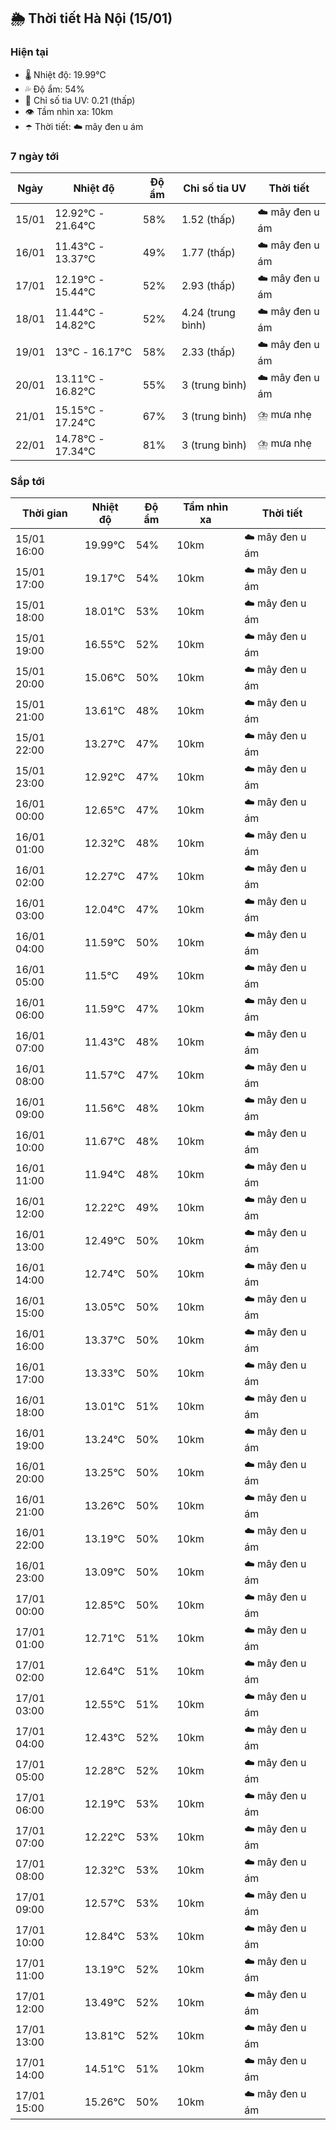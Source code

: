 ## 🌦️ Thời tiết Hà Nội (15/01)

### Hiện tại

- 🌡️ Nhiệt độ: 19.99℃
- 💦 Độ ẩm: 54%
- 🌟 Chỉ số tia UV: 0.21 (thấp)
- 👁️ Tầm nhìn xa: 10km
- ☂️ Thời tiết: ☁️ mây đen u ám

### 7 ngày tới

| Ngày | Nhiệt độ | Độ ẩm | Chỉ số tia UV | Thời tiết |
| --- | --- | --- | --- | --- |
| 15/01 | 12.92℃ - 21.64℃ | 58% | 1.52 (thấp) | ☁️ mây đen u ám |
| 16/01 | 11.43℃ - 13.37℃ | 49% | 1.77 (thấp) | ☁️ mây đen u ám |
| 17/01 | 12.19℃ - 15.44℃ | 52% | 2.93 (thấp) | ☁️ mây đen u ám |
| 18/01 | 11.44℃ - 14.82℃ | 52% | 4.24 (trung bình) | ☁️ mây đen u ám |
| 19/01 | 13℃ - 16.17℃ | 58% | 2.33 (thấp) | ☁️ mây đen u ám |
| 20/01 | 13.11℃ - 16.82℃ | 55% | 3 (trung bình) | ☁️ mây đen u ám |
| 21/01 | 15.15℃ - 17.24℃ | 67% | 3 (trung bình) | ⛈️ mưa nhẹ |
| 22/01 | 14.78℃ - 17.34℃ | 81% | 3 (trung bình) | ⛈️ mưa nhẹ |

### Sắp tới

| Thời gian | Nhiệt độ | Độ ẩm | Tầm nhìn xa | Thời tiết |
| --- | --- | --- | --- | --- |
| 15/01 16:00 | 19.99℃ | 54% | 10km | ☁️ mây đen u ám |
| 15/01 17:00 | 19.17℃ | 54% | 10km | ☁️ mây đen u ám |
| 15/01 18:00 | 18.01℃ | 53% | 10km | ☁️ mây đen u ám |
| 15/01 19:00 | 16.55℃ | 52% | 10km | ☁️ mây đen u ám |
| 15/01 20:00 | 15.06℃ | 50% | 10km | ☁️ mây đen u ám |
| 15/01 21:00 | 13.61℃ | 48% | 10km | ☁️ mây đen u ám |
| 15/01 22:00 | 13.27℃ | 47% | 10km | ☁️ mây đen u ám |
| 15/01 23:00 | 12.92℃ | 47% | 10km | ☁️ mây đen u ám |
| 16/01 00:00 | 12.65℃ | 47% | 10km | ☁️ mây đen u ám |
| 16/01 01:00 | 12.32℃ | 48% | 10km | ☁️ mây đen u ám |
| 16/01 02:00 | 12.27℃ | 47% | 10km | ☁️ mây đen u ám |
| 16/01 03:00 | 12.04℃ | 47% | 10km | ☁️ mây đen u ám |
| 16/01 04:00 | 11.59℃ | 50% | 10km | ☁️ mây đen u ám |
| 16/01 05:00 | 11.5℃ | 49% | 10km | ☁️ mây đen u ám |
| 16/01 06:00 | 11.59℃ | 47% | 10km | ☁️ mây đen u ám |
| 16/01 07:00 | 11.43℃ | 48% | 10km | ☁️ mây đen u ám |
| 16/01 08:00 | 11.57℃ | 47% | 10km | ☁️ mây đen u ám |
| 16/01 09:00 | 11.56℃ | 48% | 10km | ☁️ mây đen u ám |
| 16/01 10:00 | 11.67℃ | 48% | 10km | ☁️ mây đen u ám |
| 16/01 11:00 | 11.94℃ | 48% | 10km | ☁️ mây đen u ám |
| 16/01 12:00 | 12.22℃ | 49% | 10km | ☁️ mây đen u ám |
| 16/01 13:00 | 12.49℃ | 50% | 10km | ☁️ mây đen u ám |
| 16/01 14:00 | 12.74℃ | 50% | 10km | ☁️ mây đen u ám |
| 16/01 15:00 | 13.05℃ | 50% | 10km | ☁️ mây đen u ám |
| 16/01 16:00 | 13.37℃ | 50% | 10km | ☁️ mây đen u ám |
| 16/01 17:00 | 13.33℃ | 50% | 10km | ☁️ mây đen u ám |
| 16/01 18:00 | 13.01℃ | 51% | 10km | ☁️ mây đen u ám |
| 16/01 19:00 | 13.24℃ | 50% | 10km | ☁️ mây đen u ám |
| 16/01 20:00 | 13.25℃ | 50% | 10km | ☁️ mây đen u ám |
| 16/01 21:00 | 13.26℃ | 50% | 10km | ☁️ mây đen u ám |
| 16/01 22:00 | 13.19℃ | 50% | 10km | ☁️ mây đen u ám |
| 16/01 23:00 | 13.09℃ | 50% | 10km | ☁️ mây đen u ám |
| 17/01 00:00 | 12.85℃ | 50% | 10km | ☁️ mây đen u ám |
| 17/01 01:00 | 12.71℃ | 51% | 10km | ☁️ mây đen u ám |
| 17/01 02:00 | 12.64℃ | 51% | 10km | ☁️ mây đen u ám |
| 17/01 03:00 | 12.55℃ | 51% | 10km | ☁️ mây đen u ám |
| 17/01 04:00 | 12.43℃ | 52% | 10km | ☁️ mây đen u ám |
| 17/01 05:00 | 12.28℃ | 52% | 10km | ☁️ mây đen u ám |
| 17/01 06:00 | 12.19℃ | 53% | 10km | ☁️ mây đen u ám |
| 17/01 07:00 | 12.22℃ | 53% | 10km | ☁️ mây đen u ám |
| 17/01 08:00 | 12.32℃ | 53% | 10km | ☁️ mây đen u ám |
| 17/01 09:00 | 12.57℃ | 53% | 10km | ☁️ mây đen u ám |
| 17/01 10:00 | 12.84℃ | 53% | 10km | ☁️ mây đen u ám |
| 17/01 11:00 | 13.19℃ | 52% | 10km | ☁️ mây đen u ám |
| 17/01 12:00 | 13.49℃ | 52% | 10km | ☁️ mây đen u ám |
| 17/01 13:00 | 13.81℃ | 52% | 10km | ☁️ mây đen u ám |
| 17/01 14:00 | 14.51℃ | 51% | 10km | ☁️ mây đen u ám |
| 17/01 15:00 | 15.26℃ | 50% | 10km | ☁️ mây đen u ám |
